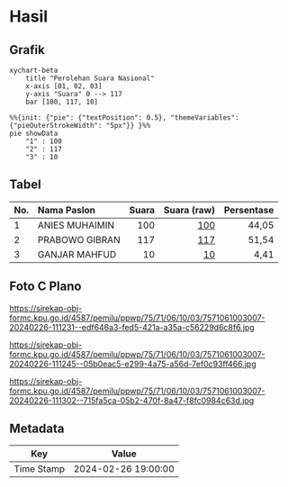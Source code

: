 # Hasil

## Grafik

```mermaid
xychart-beta
    title "Perolehan Suara Nasional"
    x-axis [01, 02, 03]
    y-axis "Suara" 0 --> 117
    bar [100, 117, 10]
```

```mermaid
%%{init: {"pie": {"textPosition": 0.5}, "themeVariables": {"pieOuterStrokeWidth": "5px"}} }%%
pie showData
    "1" : 100
    "2" : 117
    "3" : 10
```

## Tabel

| No. | Nama Paslon    | Suara | Suara (raw) | Persentase |
|:--- |:-------------- | -----:| -----------:| ----------:|
| 1   | ANIES MUHAIMIN | 100   | [100][p-1]  | 44,05      |
| 2   | PRABOWO GIBRAN | 117   | [117][p-2]  | 51,54      |
| 3   | GANJAR MAHFUD  | 10    | [10][p-3]   | 4,41       |


[p-1]: https://github.com/gigit-pemilu/pemilu-2024/blob/main/pilpres/hitung-suara/sub/75-gorontalo/sub/71-kota-gorontalo/sub/06-kota-tengah/sub/1003-liluwo/sub/007-tps/sub/paslon-1.txt
[p-2]: https://github.com/gigit-pemilu/pemilu-2024/blob/main/pilpres/hitung-suara/sub/75-gorontalo/sub/71-kota-gorontalo/sub/06-kota-tengah/sub/1003-liluwo/sub/007-tps/sub/paslon-2.txt
[p-3]: https://github.com/gigit-pemilu/pemilu-2024/blob/main/pilpres/hitung-suara/sub/75-gorontalo/sub/71-kota-gorontalo/sub/06-kota-tengah/sub/1003-liluwo/sub/007-tps/sub/paslon-3.txt

## Foto C Plano

https://sirekap-obj-formc.kpu.go.id/4587/pemilu/ppwp/75/71/06/10/03/7571061003007-20240226-111231--edf646a3-fed5-421a-a35a-c56229d6c8f6.jpg

https://sirekap-obj-formc.kpu.go.id/4587/pemilu/ppwp/75/71/06/10/03/7571061003007-20240226-111245--05b0eac5-e299-4a75-a56d-7ef0c93ff466.jpg

https://sirekap-obj-formc.kpu.go.id/4587/pemilu/ppwp/75/71/06/10/03/7571061003007-20240226-111302--715fa5ca-05b2-470f-8a47-f8fc0984c63d.jpg


## Metadata

| Key        | Value               |
| ---------- | ------------------- |
| Time Stamp | 2024-02-26 19:00:00 |



